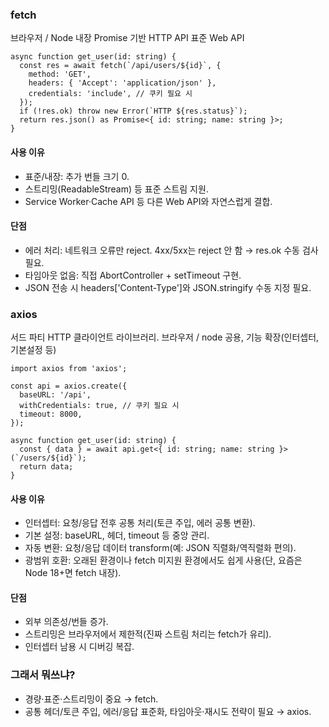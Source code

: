 ### fetch
브라우저 / Node 내장 Promise 기반 HTTP API 표준 Web API

```
async function get_user(id: string) {
  const res = await fetch(`/api/users/${id}`, {
    method: 'GET',
    headers: { 'Accept': 'application/json' },
    credentials: 'include', // 쿠키 필요 시
  });
  if (!res.ok) throw new Error(`HTTP ${res.status}`);
  return res.json() as Promise<{ id: string; name: string }>;
}
```

#### 사용 이유
- 표준/내장: 추가 번들 크기 0.
- 스트리밍(ReadableStream) 등 표준 스트림 지원.
- Service Worker·Cache API 등 다른 Web API와 자연스럽게 결합.

#### 단점
- 에러 처리: 네트워크 오류만 reject. 4xx/5xx는 reject 안 함 → res.ok 수동 검사 필요.
- 타임아웃 없음: 직접 AbortController + setTimeout 구현.
- JSON 전송 시 headers['Content-Type']와 JSON.stringify 수동 지정 필요.

### axios
서드 파티 HTTP 클라이언트 라이브러리. 브라우저 / node 공용, 기능 확장(인터셉터, 기본설정 등)

```
import axios from 'axios';

const api = axios.create({
  baseURL: '/api',
  withCredentials: true, // 쿠키 필요 시
  timeout: 8000,
});

async function get_user(id: string) {
  const { data } = await api.get<{ id: string; name: string }>(`/users/${id}`);
  return data;
}
```

#### 사용 이유
- 인터셉터: 요청/응답 전후 공통 처리(토큰 주입, 에러 공통 변환).
- 기본 설정: baseURL, 헤더, timeout 등 중앙 관리.
- 자동 변환: 요청/응답 데이터 transform(예: JSON 직렬화/역직렬화 편의).
- 광범위 호환: 오래된 환경이나 fetch 미지원 환경에서도 쉽게 사용(단, 요즘은 Node 18+면 fetch 내장).

#### 단점
- 외부 의존성/번들 증가.
- 스트리밍은 브라우저에서 제한적(진짜 스트림 처리는 fetch가 유리).
- 인터셉터 남용 시 디버깅 복잡.


### 그래서 뭐쓰냐?
- 경량·표준·스트리밍이 중요 → fetch.
- 공통 헤더/토큰 주입, 에러/응답 표준화, 타임아웃·재시도 전략이 필요 → axios.